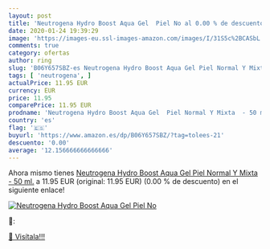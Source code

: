 ```yaml
---
layout: post
title: 'Neutrogena Hydro Boost Aqua Gel  Piel No al 0.00 % de descuento'
date: 2020-01-24 19:39:29
image: 'https://images-eu.ssl-images-amazon.com/images/I/31S5c%2BCASbL._SL200_.jpg'
comments: true
category: ofertas
author: ring
slug: 'B06Y657SBZ-es Neutrogena Hydro Boost Aqua Gel Piel Normal Y Mixta - 50 ml.'
tags: [ 'neutrogena', ]
actualPrice: 11.95 EUR
currency: EUR
price: 11.95
comparePrice: 11.95 EUR
prodname: 'Neutrogena Hydro Boost Aqua Gel  Piel Normal Y Mixta  - 50 ml.'
country: 'es'
flag: '🇪🇸'
buyurl: 'https://www.amazon.es/dp/B06Y657SBZ/?tag=tolees-21'
descuento: '0.00'
average: '12.156666666666666'
---
```


Ahora mismo tienes [Neutrogena Hydro Boost Aqua Gel  Piel Normal Y Mixta  - 50 ml.](https://www.amazon.es/dp/B06Y657SBZ/?tag=tolees-21) a 11.95 EUR (original: 11.95 EUR) (0.00 %  de descuento) en el siguiente enlace!

[![Neutrogena Hydro Boost Aqua Gel  Piel No](https://images-eu.ssl-images-amazon.com/images/I/31S5c%2BCASbL._SL200_.jpg)](https://www.amazon.es/dp/B06Y657SBZ/?tag=tolees-21)

🔎:


[🛒 Visítala!!!](https://www.amazon.es/dp/B06Y657SBZ/?tag=tolees-21)
